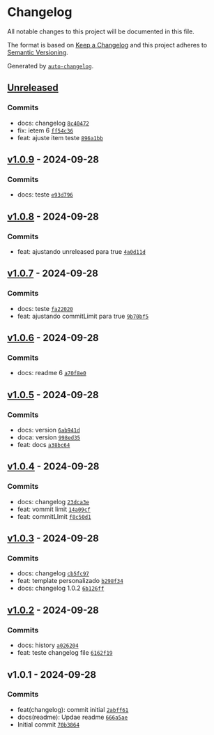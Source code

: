 # Changelog

All notable changes to this project will be documented in this file.

The format is based on [Keep a Changelog](https://keepachangelog.com/en/1.0.0/)
and this project adheres to [Semantic Versioning](https://semver.org/spec/v2.0.0.html).

Generated by [`auto-changelog`](https://github.com/CookPete/auto-changelog).

## [Unreleased](https://github.com/leoviana00/lab-auto-changelog/compare/v1.0.9...HEAD)

### Commits

- docs: changelog [`8c40472`](https://github.com/leoviana00/lab-auto-changelog/commit/8c404725e9769284908eae278430c424cffadf74)
- fix: ietem 6 [`ff54c36`](https://github.com/leoviana00/lab-auto-changelog/commit/ff54c36a1e6acfa57077e5e6d7c9bb80de4acdc6)
- feat: ajuste item teste [`896a1bb`](https://github.com/leoviana00/lab-auto-changelog/commit/896a1bb4ec729c8dde0a09f33147bc6379b766ec)

## [v1.0.9](https://github.com/leoviana00/lab-auto-changelog/compare/v1.0.8...v1.0.9) - 2024-09-28

### Commits

- docs: teste [`e93d796`](https://github.com/leoviana00/lab-auto-changelog/commit/e93d79609ca53f43cd7026a6779a7e8cf29849fd)

## [v1.0.8](https://github.com/leoviana00/lab-auto-changelog/compare/v1.0.7...v1.0.8) - 2024-09-28

### Commits

- feat: ajustando unreleased  para true [`4a0d11d`](https://github.com/leoviana00/lab-auto-changelog/commit/4a0d11d52dbbcb1f1dc0b44101c5351e8fb2ba77)

## [v1.0.7](https://github.com/leoviana00/lab-auto-changelog/compare/v1.0.6...v1.0.7) - 2024-09-28

### Commits

- docs: teste [`fa22020`](https://github.com/leoviana00/lab-auto-changelog/commit/fa22020ea88800bcaff32b8a83d608360aca8d0c)
- feat: ajustando commitLimit para true [`9b70bf5`](https://github.com/leoviana00/lab-auto-changelog/commit/9b70bf504bfcb8fd9a95defbb885766672a9cc8b)

## [v1.0.6](https://github.com/leoviana00/lab-auto-changelog/compare/v1.0.5...v1.0.6) - 2024-09-28

### Commits

- docs: readme 6 [`a70f8e0`](https://github.com/leoviana00/lab-auto-changelog/commit/a70f8e05f1b0a3b7a0a696404103af9597bc18fa)

## [v1.0.5](https://github.com/leoviana00/lab-auto-changelog/compare/v1.0.4...v1.0.5) - 2024-09-28

### Commits

- docs: version [`6ab941d`](https://github.com/leoviana00/lab-auto-changelog/commit/6ab941d7090190d5582e3b0826c4f09fffd2726b)
- doca: version [`998ed35`](https://github.com/leoviana00/lab-auto-changelog/commit/998ed358eaf4bf7ececd802ddeb4160347166c11)
- feat: docs [`a38bc64`](https://github.com/leoviana00/lab-auto-changelog/commit/a38bc648be45f8f5338d8e5855cc37603fd48055)

## [v1.0.4](https://github.com/leoviana00/lab-auto-changelog/compare/v1.0.3...v1.0.4) - 2024-09-28

### Commits

- docs: changelog [`23dca3e`](https://github.com/leoviana00/lab-auto-changelog/commit/23dca3eb28d22ae9ff217c6d49d5324460d35826)
- feat: vommit limit [`14a09cf`](https://github.com/leoviana00/lab-auto-changelog/commit/14a09cf16dd0f05e3ebdfeb926ec49b77ef038ed)
- feat: commitLImit [`f8c50d1`](https://github.com/leoviana00/lab-auto-changelog/commit/f8c50d12ff07247f72c85a27e7bb1a5ac1579459)

## [v1.0.3](https://github.com/leoviana00/lab-auto-changelog/compare/v1.0.2...v1.0.3) - 2024-09-28

### Commits

- docs: changelog [`cb5fc97`](https://github.com/leoviana00/lab-auto-changelog/commit/cb5fc974a81a6fb406da90bc287740438741ecf4)
- feat: template personalizado [`b298f34`](https://github.com/leoviana00/lab-auto-changelog/commit/b298f341e5e706dfcc96f96d1d6462907dc85fd1)
- docs: changelog 1.0.2 [`6b126ff`](https://github.com/leoviana00/lab-auto-changelog/commit/6b126ff4b8fd0711a58aab1a2f101ea826d2eec6)

## [v1.0.2](https://github.com/leoviana00/lab-auto-changelog/compare/v1.0.1...v1.0.2) - 2024-09-28

### Commits

- docs: history [`a026204`](https://github.com/leoviana00/lab-auto-changelog/commit/a0262041ad8c4933babff6a676f5605142069d74)
- feat: teste changelog file [`6162f19`](https://github.com/leoviana00/lab-auto-changelog/commit/6162f19f4348805b5769f9704afe0cfe76c44029)

## v1.0.1 - 2024-09-28

### Commits

- feat(changelog): commit initial [`2abff61`](https://github.com/leoviana00/lab-auto-changelog/commit/2abff61f5a7dd903bd8b9bf92d2798c442028f9b)
- docs(readme): Updae readme [`666a5ae`](https://github.com/leoviana00/lab-auto-changelog/commit/666a5ae06daaad3f0e0a7ccb892db55a47e21692)
- Initial commit [`70b3864`](https://github.com/leoviana00/lab-auto-changelog/commit/70b3864fb5ece1d0eb87828d1b8b99bb3939621c)
